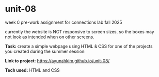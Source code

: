 # unit-08
week 0 pre-work assignment for connections lab fall 2025

currently the website is NOT responsive to screen sizes, so the boxes may not look as intended when on other screens.

**Task:** create a simple webpage using HTML & CSS for one of the projects you created during the summer session

**Link to project:** https://ayunahkim.github.io/unit-08/

**Tech used:** HTML and CSS
